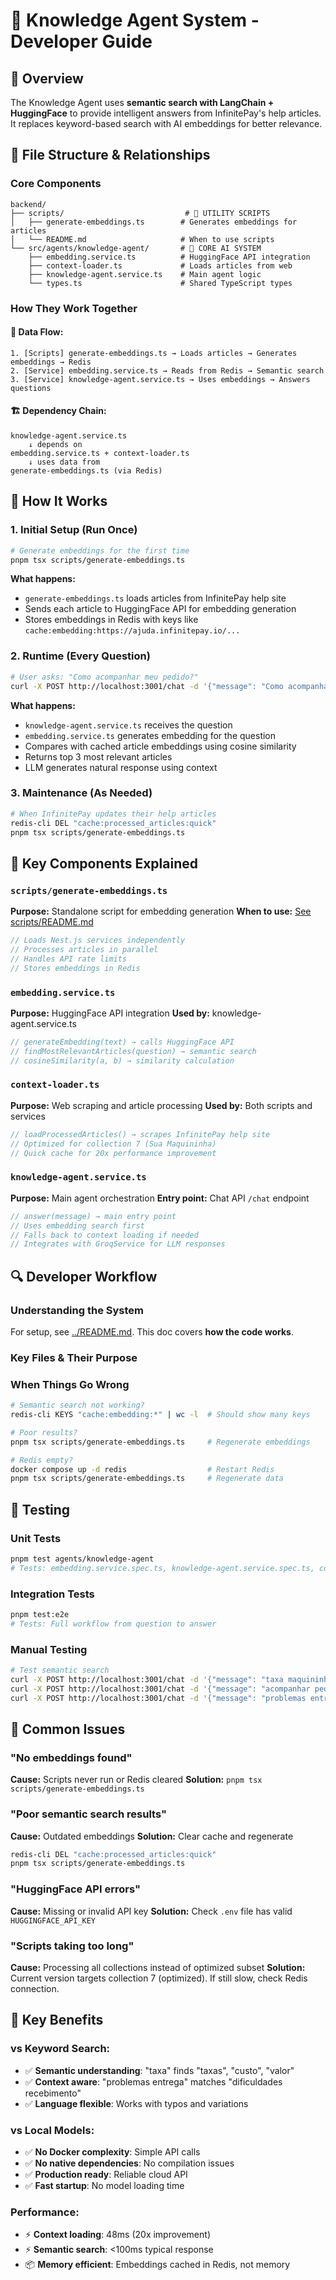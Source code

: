 # 🧠 Knowledge Agent System - Developer Guide

## 🎯 Overview

The Knowledge Agent uses **semantic search with LangChain + HuggingFace** to provide intelligent answers from InfinitePay's help articles. It replaces keyword-based search with AI embeddings for better relevance.

## 📁 File Structure & Relationships

### Core Components
```
backend/
├── scripts/                           # 🔧 UTILITY SCRIPTS
│   ├── generate-embeddings.ts        # Generates embeddings for articles
│   └── README.md                     # When to use scripts
└── src/agents/knowledge-agent/       # 🧠 CORE AI SYSTEM
    ├── embedding.service.ts          # HuggingFace API integration
    ├── context-loader.ts             # Loads articles from web
    ├── knowledge-agent.service.ts    # Main agent logic
    └── types.ts                      # Shared TypeScript types
```

### How They Work Together

#### 🔄 **Data Flow:**
```
1. [Scripts] generate-embeddings.ts → Loads articles → Generates embeddings → Redis
2. [Service] embedding.service.ts → Reads from Redis → Semantic search
3. [Service] knowledge-agent.service.ts → Uses embeddings → Answers questions
```

#### 🏗️ **Dependency Chain:**
```
knowledge-agent.service.ts
    ↓ depends on
embedding.service.ts + context-loader.ts
    ↓ uses data from
generate-embeddings.ts (via Redis)
```

## 🚀 How It Works

### 1. **Initial Setup** (Run Once)
```bash
# Generate embeddings for the first time
pnpm tsx scripts/generate-embeddings.ts
```
**What happens:**
- `generate-embeddings.ts` loads articles from InfinitePay help site
- Sends each article to HuggingFace API for embedding generation
- Stores embeddings in Redis with keys like `cache:embedding:https://ajuda.infinitepay.io/...`

### 2. **Runtime** (Every Question)
```bash
# User asks: "Como acompanhar meu pedido?"
curl -X POST http://localhost:3001/chat -d '{"message": "Como acompanhar meu pedido?"}'
```
**What happens:**
- `knowledge-agent.service.ts` receives the question
- `embedding.service.ts` generates embedding for the question
- Compares with cached article embeddings using cosine similarity
- Returns top 3 most relevant articles
- LLM generates natural response using context

### 3. **Maintenance** (As Needed)
```bash
# When InfinitePay updates their help articles
redis-cli DEL "cache:processed_articles:quick"
pnpm tsx scripts/generate-embeddings.ts
```

## 🔧 Key Components Explained

### `scripts/generate-embeddings.ts`
**Purpose:** Standalone script for embedding generation
**When to use:** [See scripts/README.md](../backend/scripts/README.md)
```typescript
// Loads Nest.js services independently
// Processes articles in parallel
// Handles API rate limits
// Stores embeddings in Redis
```

### `embedding.service.ts`
**Purpose:** HuggingFace API integration
**Used by:** knowledge-agent.service.ts
```typescript
// generateEmbedding(text) → calls HuggingFace API
// findMostRelevantArticles(question) → semantic search
// cosineSimilarity(a, b) → similarity calculation
```

### `context-loader.ts`
**Purpose:** Web scraping and article processing
**Used by:** Both scripts and services
```typescript
// loadProcessedArticles() → scrapes InfinitePay help site
// Optimized for collection 7 (Sua Maquininha)
// Quick cache for 20x performance improvement
```

### `knowledge-agent.service.ts`
**Purpose:** Main agent orchestration
**Entry point:** Chat API `/chat` endpoint
```typescript
// answer(message) → main entry point
// Uses embedding search first
// Falls back to context loading if needed
// Integrates with GroqService for LLM responses
```

## 🔍 Developer Workflow

### **Understanding the System**
For setup, see [../README.md](../README.md). This doc covers **how the code works**.

### **Key Files & Their Purpose**

### **When Things Go Wrong**
```bash
# Semantic search not working?
redis-cli KEYS "cache:embedding:*" | wc -l  # Should show many keys

# Poor results?
pnpm tsx scripts/generate-embeddings.ts     # Regenerate embeddings

# Redis empty?
docker compose up -d redis                  # Restart Redis
pnpm tsx scripts/generate-embeddings.ts     # Regenerate data
```

## 🧪 Testing

### **Unit Tests**
```bash
pnpm test agents/knowledge-agent
# Tests: embedding.service.spec.ts, knowledge-agent.service.spec.ts, context-loader.spec.ts
```

### **Integration Tests**
```bash
pnpm test:e2e
# Tests: Full workflow from question to answer
```

### **Manual Testing**
```bash
# Test semantic search
curl -X POST http://localhost:3001/chat -d '{"message": "taxa maquininha"}'
curl -X POST http://localhost:3001/chat -d '{"message": "acompanhar pedido"}'
curl -X POST http://localhost:3001/chat -d '{"message": "problemas entrega"}'
```

## 🚨 Common Issues

### **"No embeddings found"**
**Cause:** Scripts never run or Redis cleared
**Solution:** `pnpm tsx scripts/generate-embeddings.ts`

### **"Poor semantic search results"**
**Cause:** Outdated embeddings
**Solution:** Clear cache and regenerate
```bash
redis-cli DEL "cache:processed_articles:quick"
pnpm tsx scripts/generate-embeddings.ts
```

### **"HuggingFace API errors"**
**Cause:** Missing or invalid API key
**Solution:** Check `.env` file has valid `HUGGINGFACE_API_KEY`

### **"Scripts taking too long"**
**Cause:** Processing all collections instead of optimized subset
**Solution:** Current version targets collection 7 (optimized). If still slow, check Redis connection.

## 🎯 Key Benefits

### **vs Keyword Search:**
- ✅ **Semantic understanding**: "taxa" finds "taxas", "custo", "valor"
- ✅ **Context aware**: "problemas entrega" matches "dificuldades recebimento"
- ✅ **Language flexible**: Works with typos and variations

### **vs Local Models:**
- ✅ **No Docker complexity**: Simple API calls
- ✅ **No native dependencies**: No compilation issues
- ✅ **Production ready**: Reliable cloud API
- ✅ **Fast startup**: No model loading time

### **Performance:**
- ⚡ **Context loading**: 48ms (20x improvement)
- ⚡ **Semantic search**: <100ms typical response
- 📦 **Memory efficient**: Embeddings cached in Redis, not memory
